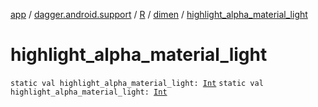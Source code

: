 [app](../../../index.md) / [dagger.android.support](../../index.md) / [R](../index.md) / [dimen](index.md) / [highlight_alpha_material_light](./highlight_alpha_material_light.md)

# highlight_alpha_material_light

`static val highlight_alpha_material_light: `[`Int`](https://kotlinlang.org/api/latest/jvm/stdlib/kotlin/-int/index.html)
`static val highlight_alpha_material_light: `[`Int`](https://kotlinlang.org/api/latest/jvm/stdlib/kotlin/-int/index.html)
